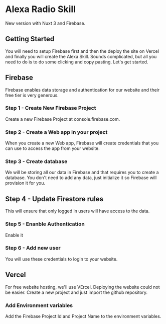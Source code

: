 # Alexa Radio Skill
New version with Nuxt 3 and Firebase.

## Getting Started
You will need to setup Firebase first and then the deploy the site on Vercel and finally you will create the Alexa Skill. Sounds complicated, but all you need to do is to do some clicking and copy pasting. Let's get started.


## Firebase
Firebase enables data storage and authentication for our website and their free tier is very generous. 

### Step 1 - Create New Firebase Project
Create a new Firebase Project at console.firebase.com.

### Step 2 - Create a Web app in your project
When you create a new Web app, Firebase will create credentials that you can use to access the app from your website.

### Step 3 - Create database
We will be storing all our data in Firebase and that requires you to create a database. You don't need to add any data, just initialize it so Firebase will provision it for you.

## Step 4 - Update Firestore rules
This will ensure that only logged in users will have access to the data.

### Step 5 - Enanble Authentication
Enable it

### Step 6 - Add new user
You will use these credentials to login to your website.

## Vercel
For free website hosting, we'll use VErcel. Deploying the website could not be easier. Create a new project and just import the github repository.

### Add Environment variables
Add the Firebase Project Id and Project Name to the environment variables.